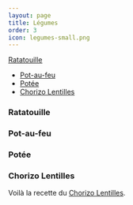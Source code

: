 ```yaml
---
layout: page
title: Légumes
order: 3
icon: legumes-small.png
---
```


[Ratatouille](/legumes#ratatouille)
- [Pot-au-feu](/legumes#potaufeu)
- [Potée](/legumes#potee)
- [Chorizo Lentilles](/legumes#chorizo-lentilles)


### <a name="ratatouille"></a> Ratatouille

### <a name="potaufeu"></a> Pot-au-feu

### <a name="potee"></a> Potée

### <a name="chorizo-lentilles"></a> Chorizo Lentilles

Voilà la recette du [Chorizo Lentilles](/public/chorizo-lentilles.pdf).
